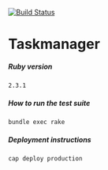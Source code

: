 [![Build Status](https://travis-ci.org/antonovga/taskmanager.svg?branch=master)](https://travis-ci.org/antonovga/taskmanager)

# Taskmanager

##### Ruby version

`2.3.1`

##### How to run the test suite

`bundle exec rake`

##### Deployment instructions

`cap deploy production`
